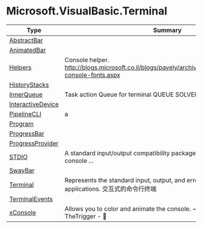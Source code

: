 ﻿
# Microsoft.VisualBasic.Terminal

|Type|Summary|
|----|-------|
|[AbstractBar](./AbstractBar.md)||
|[AnimatedBar](./AnimatedBar.md)||
|[Helpers](./Helpers.md)|Console helper. http://blogs.microsoft.co.il/blogs/pavely/archive/2009/07/23/changing-console-fonts.aspx|
|[HistoryStacks](./HistoryStacks.md)||
|[InnerQueue](./InnerQueue.md)|Task action Queue for terminal QUEUE SOLVER 🙉|
|[InteractiveDevice](./InteractiveDevice.md)||
|[PipelineCLI](./PipelineCLI.md)|a | b - 管道命令在读写方面更加适合于文本数据，由于省去了IO的时间，故而效率较高|
|[Program](./Program.md)||
|[ProgressBar](./ProgressBar.md)||
|[ProgressProvider](./ProgressProvider.md)||
|[STDIO](./STDIO.md)|A standard input/output compatibility package that makes VisualBasic console ...|
|[SwayBar](./SwayBar.md)||
|[Terminal](./Terminal.md)|Represents the standard input, output, and error streams for console applications. 交互式的命令行终端|
|[TerminalEvents](./TerminalEvents.md)||
|[xConsole](./xConsole.md)|Allows you to color and animate the console. ~ overpowered.it ~ TheTrigger - 💸|

